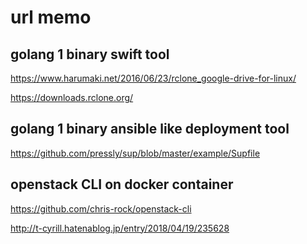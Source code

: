 # url memo

## golang 1 binary swift tool
https://www.harumaki.net/2016/06/23/rclone_google-drive-for-linux/

https://downloads.rclone.org/


## golang 1 binary ansible like deployment tool
https://github.com/pressly/sup/blob/master/example/Supfile


## openstack CLI on docker container
https://github.com/chris-rock/openstack-cli


http://t-cyrill.hatenablog.jp/entry/2018/04/19/235628


<!--stackedit_data:
eyJoaXN0b3J5IjpbMTA3OTU0NjMyMV19
-->